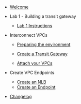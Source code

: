 - [Welcome](init.md)
- Lab 1 - Building a transit gateway

  - [Lab 1 Instructions](lab1/Lab1Instructions.md)

- Interconnect VPCs
  - [Preparing the environment](lab1/prep.md)

  - [Create a Transit Gateway](2-excercise-1/CreateTGW.md)
  - [Attach your VPCs](2-excercise-1/AttachVPCs.md)

- Create VPC Endpoints
  - [Create an NLB](3-excercise-2/CreateNLB.md)
  - [Create an Endpoint](3-excercise-2/CreateEndpoint.md)
- [Changelog](changelog.md)

